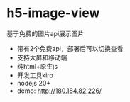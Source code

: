 # h5-image-view
基于免费的图片api展示图片
- 带有2个免费api，部署后可以切换查看
- 支持大屏和移动端
- 纯html+原生js
- 开发工具kiro
- nodejs 20+
- demo: http://180.184.82.226/ 
